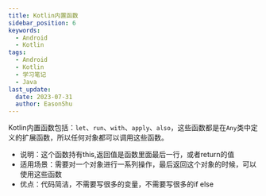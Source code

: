 ```yaml
---
title: Kotlin内置函数
sidebar_position: 6
keywords:
  - Android
  - Kotlin
tags:
  - Android
  - Kotlin
  - 学习笔记
  - Java
last_update:
  date: 2023-07-31
  author: EasonShu
---
```

Kotlin内置函数包括：`let`、`run`、`with`、`apply`、`also`，这些函数都是在`Any`类中定义的扩展函数，所以任何对象都可以调用这些函数。
- 说明：这个函数持有this,返回值是函数里面最后一行，或者return的值
- 适用场景：需要对一个对象进行一系列操作，最后返回这个对象的时候，可以使用这些函数
- 优点：代码简洁，不需要写很多的变量，不需要写很多的if else
